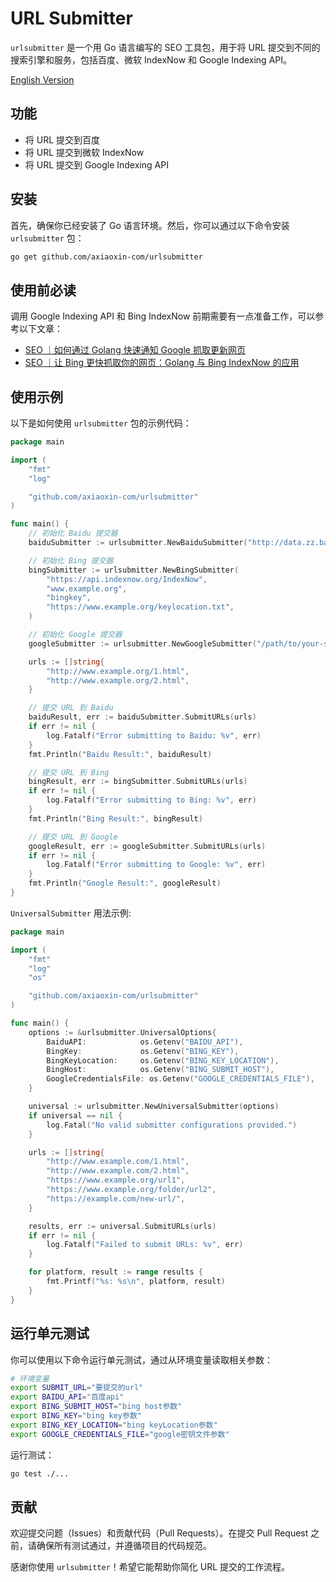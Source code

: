 # URL Submitter

`urlsubmitter` 是一个用 Go 语言编写的 SEO 工具包，用于将 URL 提交到不同的搜索引擎和服务，包括百度、微软 IndexNow 和 Google Indexing API。

[English Version](./README_en.md)

## 功能

- 将 URL 提交到百度
- 将 URL 提交到微软 IndexNow
- 将 URL 提交到 Google Indexing API

## 安装

首先，确保你已经安装了 Go 语言环境。然后，你可以通过以下命令安装 `urlsubmitter` 包：

```sh
go get github.com/axiaoxin-com/urlsubmitter
```

## 使用前必读

调用 Google Indexing API 和 Bing IndexNow 前期需要有一点准备工作，可以参考以下文章：

- [SEO ｜如何通过 Golang 快速通知 Google 抓取更新网页](https://blog.axiaoxin.com/post/how-to-use-golang-call-google-indexing-api/)
- [SEO ｜让 Bing 更快抓取你的网页：Golang 与 Bing IndexNow 的应用](https://blog.axiaoxin.com/post/how-to-use-golang-call-bing-indexnow/)

## 使用示例

以下是如何使用 `urlsubmitter` 包的示例代码：

```go
package main

import (
    "fmt"
    "log"

    "github.com/axiaoxin-com/urlsubmitter"
)

func main() {
    // 初始化 Baidu 提交器
    baiduSubmitter := urlsubmitter.NewBaiduSubmitter("http://data.zz.baidu.com/urls?site=https://www.example.org&token=baidutoken")

    // 初始化 Bing 提交器
    bingSubmitter := urlsubmitter.NewBingSubmitter(
        "https://api.indexnow.org/IndexNow",
        "www.example.org",
        "bingkey",
        "https://www.example.org/keylocation.txt",
    )

    // 初始化 Google 提交器
    googleSubmitter := urlsubmitter.NewGoogleSubmitter("/path/to/your-svc-account-keys.json")

    urls := []string{
        "http://www.example.org/1.html",
        "http://www.example.org/2.html",
    }

    // 提交 URL 到 Baidu
    baiduResult, err := baiduSubmitter.SubmitURLs(urls)
    if err != nil {
        log.Fatalf("Error submitting to Baidu: %v", err)
    }
    fmt.Println("Baidu Result:", baiduResult)

    // 提交 URL 到 Bing
    bingResult, err := bingSubmitter.SubmitURLs(urls)
    if err != nil {
        log.Fatalf("Error submitting to Bing: %v", err)
    }
    fmt.Println("Bing Result:", bingResult)

    // 提交 URL 到 Google
    googleResult, err := googleSubmitter.SubmitURLs(urls)
    if err != nil {
        log.Fatalf("Error submitting to Google: %v", err)
    }
    fmt.Println("Google Result:", googleResult)
}
```

`UniversalSubmitter` 用法示例:

```go
package main

import (
	"fmt"
	"log"
	"os"

	"github.com/axiaoxin-com/urlsubmitter"
)

func main() {
	options := &urlsubmitter.UniversalOptions{
		BaiduAPI:            os.Getenv("BAIDU_API"),
		BingKey:             os.Getenv("BING_KEY"),
		BingKeyLocation:     os.Getenv("BING_KEY_LOCATION"),
		BingHost:            os.Getenv("BING_SUBMIT_HOST"),
		GoogleCredentialsFile: os.Getenv("GOOGLE_CREDENTIALS_FILE"),
	}

	universal := urlsubmitter.NewUniversalSubmitter(options)
	if universal == nil {
		log.Fatal("No valid submitter configurations provided.")
	}

	urls := []string{
		"http://www.example.com/1.html",
		"http://www.example.com/2.html",
		"https://www.example.org/url1",
		"https://www.example.org/folder/url2",
		"https://example.com/new-url/",
	}

	results, err := universal.SubmitURLs(urls)
	if err != nil {
		log.Fatalf("Failed to submit URLs: %v", err)
	}

	for platform, result := range results {
		fmt.Printf("%s: %s\n", platform, result)
	}
}
```

## 运行单元测试

你可以使用以下命令运行单元测试，通过从环境变量读取相关参数：

```sh
# 环境变量
export SUBMIT_URL="要提交的url"
export BAIDU_API="百度api"
export BING_SUBMIT_HOST="bing host参数"
export BING_KEY="bing key参数"
export BING_KEY_LOCATION="bing keyLocation参数"
export GOOGLE_CREDENTIALS_FILE="google密钥文件参数"
```

运行测试：

```sh
go test ./...
```

## 贡献

欢迎提交问题（Issues）和贡献代码（Pull Requests）。在提交 Pull Request 之前，请确保所有测试通过，并遵循项目的代码规范。

感谢你使用 `urlsubmitter`！希望它能帮助你简化 URL 提交的工作流程。
